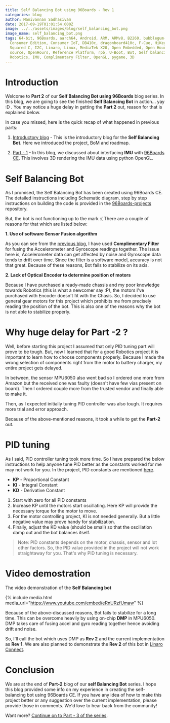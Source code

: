 ```yaml
---
title: Self Balancing Bot using 96Boards - Rev 1
categories: blog
author: Manivannan Sadhasivam
date: 2017-09-19T01:01:54.000Z
image: ../../assets/images/blog/self_balancing_bot.png
image_name: self_balancing_bot.png
tags: 64-bit, 96Boards, aarch64, Android, ARM, ARMv8, B2260, bubblegum-96,
  Consumer Edition, Consumer IoT, DB410c, dragonboard410c, F-Cue, HiKey, I
  Squared C, I2C, Linaro, Linux, MediaTek X20, Open Embedded, Open Hours, open
  source, OpenHours, Reference Platform, rpb, U-Boot, Bot, Self balancing Bot,
  Robotics, IMU, Complimentary Filter, OpenGL, pygame, 3D
---
```


# **Introduction**

Welcome to **Part 2** of our **Self Balancing Bot using 96Boards** blog series. In this blog, we are going to see the finished **Self
Balancing Bot** in action... yay :D . You may notice a huge delay in getting the **Part 2** out, reason for that is explained below.

In case you missed, here is the quick recap of what happened in previous parts:

1. [Introductory blog](/blog/introducing-self-balancing-bot-using-96boards/) - This is the introductory
blog for the **Self Balancing Bot**. Here we introduced the project, BoM and roadmap.

2. [Part - 1](/blog/self-balancing-bot-using-96boards-part1/) - In this blog, we discussed about
interfacing **IMU** with [96Boards CE](/products/ce/). This involves 3D rendering the IMU data using
python OpenGL.

# **Self Balancing Bot**

As I promised, the Self Balancing Bot has been created using 96Boards CE. The detailed instructions including Schematic diagram,
step by step instructions on building the code is provided in the [96Boards-projects](https://github.com/96boards-projects/self_balancing_bot/blob/master/rev_1/)
repository.

But, the bot is not functioning up to the mark :( There are a couple of reasons for that which are listed below:

**1. Use of software Sensor Fusion algorithm**

As you can see from the [previous blog](/blog/self-balancing-bot-using-96boards-part1/), I have used
**Complimentary Filter** for fusing the Accelerometer and Gyroscope readings together. The issue here is, Accelerometer data
can get affected by noise and Gyroscope data tends to drift over time. Since the filter is a software model, accuracy is
not that great. Because of these reasons, Bot fails to stabilize on its axis.

**2. Lack of Optical Encoder to determine position of motors**

Because I have purchased a ready-made chassis and my poor knowledge towards Robotics (this is what a newcomer say :P), the motors
I've purchased with Encoder doesn't fit with the Chasis. So, I decided to use general gear motors for this project which prohibits
me from precisely reading the position of the bot. This is also one of the reasons why the bot is not able to stabilize properly.

# **Why huge delay for Part -2 ?**

Well, before starting this project I assumed that only PID tuning part will prove to be tough. But, now I learned
that for a good Robotics project it is important to learn how to choose components properly. Because I made the wrong selection
of components right from the motor to battery charger, my entire project gets delayed.

In between, the sensor MPU6050 also went bad so I ordered one more from Amazon but the received one was faulty (doesn't have
few vias present on board). Then I ordered couple more from the trusted vendor and finally able to make it.

Then, as I expected initially tuning PID controller was also tough. It requires more trial and error approach.

Because of the above-mentioned reasons, it took a while to get the **Part-2** out.

# **PID tuning**

As I said, PID controller tuning took more time. So I have prepared the below instructions to help anyone tune PID better as the constants worked for me may not work for you. In the
project, PID constants are mentioned [here](https://github.com/96boards-projects/self_balancing_bot/blob/master/rev_1/src/motor_control.c#L30).

* **KP** - Proportional Constant
* **KI** - Integral Constant
* **KD** - Derivative Constant

1. Start with zero for all PID constants
2. Increase KP until the motors start oscillating. Here KP will provide the necessary torque for the motor to move.
3. For the motor controlling project, KI is not needed generally. But a little negative value may prove handy for stabilization.
4. Finally, adjust the KD value (should be small) so that the oscillation damp out and the bot balances itself.

> Note: PID constants depends on the motor, chassis, sensor and lot other factors. So, the PID value
provided in the project will not work straightaway for you. That's why PID tuning is necessary.

# **Video demostration**

The video demonstration of the **Self Balancing bot**

{% include media.html media_url="https://www.youtube.com/embed/eRnURzfUmaw" %}

Because of the above-discussed reasons, Bot fails to stabilize for a long time. This can be overcome heavily by using on-chip **DMP**
in MPU6050. DMP takes care of fusing accel and gyro reading together hence avoiding drift and noise.

So, I'll call the bot which uses DMP as **Rev 2** and the current implementation as **Rev 1**. We are also planned to demonstrate
the **Rev 2** of this bot in [Linaro Connect](http://connect.linaro.org/).

# **Conclusion**

We are at the end of **Part-2** blog of our **self Balancing Bot** series. I hope this blog provided some info on my experience
in creating the self-balancing bot using 96Boards CE. If you have any idea of how to make this project better or any suggestion
over the current implementation, please provide those in comments. We'd love to hear back from the community!

Want more? [Continue on to Part - 3 of the series](https://www.96boards.org/blog/self-balancing-bot-using-96boards-part3/).
